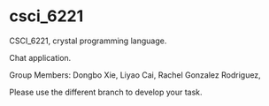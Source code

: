 # csci_6221

CSCI_6221, crystal programming language.

Chat application. 

Group Members: Dongbo Xie, Liyao Cai, Rachel Gonzalez Rodriguez, 

Please use the different branch to develop your task.

